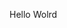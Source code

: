 Hello Wolrd






























































































































































































































































































































































































































































































































































































































































































































































































































































































































































































































































































































































































































































































































































































































































































































































































































































































































































































































































































































































































































































































































































































































































































































































































































































































































































































































































































































































































































































































































































































































